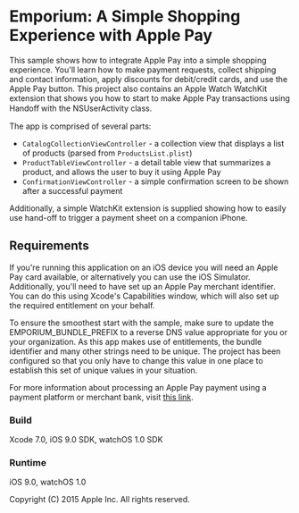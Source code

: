 # Emporium: A Simple Shopping Experience with Apple Pay

This sample shows how to integrate Apple Pay into a simple shopping experience. You'll learn how to make payment requests, collect shipping and contact information, apply discounts for debit/credit cards, and use the Apple Pay button. This project also contains an Apple Watch WatchKit extension that shows you how to start to make Apple Pay transactions using Handoﬀ with the NSUserActivity class.

The app is comprised of several parts:

* `CatalogCollectionViewController` - a collection view that displays a list of products (parsed from `ProductsList.plist`)
* `ProductTableViewController` - a detail table view that summarizes a product, and allows the user to buy it using Apple Pay
* `ConfirmationViewController` - a simple confirmation screen to be shown after a successful payment

Additionally, a simple WatchKit extension is supplied showing how to easily use hand-off to trigger a payment sheet on a companion iPhone.

## Requirements

If you're running this application on an iOS device you will need an Apple Pay card available, or alternatively you can use the iOS Simulator. Additionally, you'll need to have set up an Apple Pay merchant identifier. You can do this using Xcode's Capabilities window, which will also set up the required entitlement on your behalf.

To ensure the smoothest start with the sample, make sure to update the EMPORIUM_BUNDLE_PREFIX to a reverse DNS value appropriate for you or your organization. As this app makes use of entitlements, the bundle identifier and many other strings need to be unique. The project has been configured so that you only have to change this value in one place to establish this set of unique values in your situation.

For more information about processing an Apple Pay payment using a payment platform or merchant bank, visit [this link](developer.apple.com/apple-pay).

### Build

Xcode 7.0, iOS 9.0 SDK, watchOS 1.0 SDK

### Runtime

iOS 9.0, watchOS 1.0

Copyright (C) 2015 Apple Inc. All rights reserved.